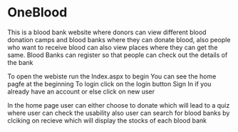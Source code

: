 # OneBlood
This is a blood bank website where donors can view different blood donation camps and blood banks where they can donate blood, also people who want to receive blood can also view places where they can get the same. Blood Banks can register so that people can check out the details of the bank


To open the webiste run the Index.aspx to begin
You can see the home pagfe at the beginning
To login click on the login button
Sign In if you already have an account or else click on new user

In the home page user can either choose to donate which will lead to a quiz where user can check the usability
also user can search for blood banks by clciking on recieve which will display the stocks of each blood bank
